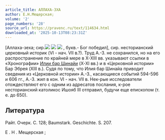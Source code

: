 ```yaml
---
article_title: АЛЛАХА-ЗХА
author: Е.Н.Мещерская;
volume: '2'
page_numbers: '28'
source_url: https://pravenc.ru/text/114634.html
downloaded_at: '2025-10-13T08:23:31Z'
---
```


[Аллаха-зеха; сир.![](<https://pravenc.ru/char/26094/ /image.png>) ![](<https://pravenc.ru/char/26094/ A_P /image.png>) ![](<https://pravenc.ru/char/26094/ x40Mcx40/image.png>) , букв.- Бог победил], сир. несторианский церковный историк (VI - нач. VII в.?). Труд А.-З. не сохранился, но на его распространение по крайней мере в Х-XIII вв. указывают ссылки в «Хронографии» [Илии бар Шинайи](<https://pravenc.ru/text/Илия бар Шинайи.html>) (X-XI вв.) и в «Церковной истории» Бар Эбрея (XIII в.). Судя по тому, что Илия бар Шинайа приводит сведения из «Церковной истории» А.-З., касающиеся событий 594-596 и 606 гг., А.-З. жил в кон. VI - нач. VII в. Нек-рые исследователи отождествляют его с одним из адресатов послания, к-рое несторианский католикос Ишояб III отправил, будучи еще епископом (т. е. до 650).

## Литература

Райт. Очерк. С. 128; Baumstark. Geschichte. S. 207.

Е .  Н .  Мещерская ;
